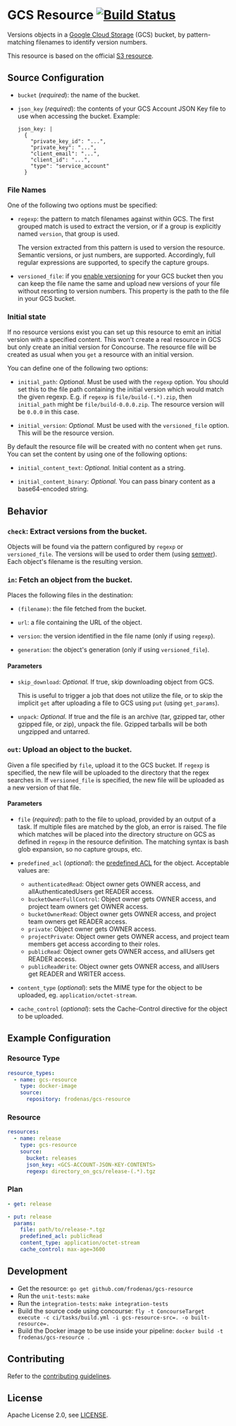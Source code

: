 # GCS Resource [![Build Status](https://travis-ci.org/frodenas/gcs-resource.png)](https://travis-ci.org/frodenas/gcs-resource)

Versions objects in a [Google Cloud Storage][gcs] (GCS) bucket, by pattern-matching filenames to identify version numbers.

This resource is based on the official [S3 resource][s3-resource].

## Source Configuration

* `bucket` (*required*): the name of the bucket.

* `json_key` (*required*): the contents of your GCS Account JSON Key file to use when accessing the bucket. Example:
  ```
  json_key: |
    {
      "private_key_id": "...",
      "private_key": "...",
      "client_email": "...",
      "client_id": "...",
      "type": "service_account"
    }
  ```

### File Names

One of the following two options must be specified:

* `regexp`: the pattern to match filenames against within GCS. The first grouped match is used to extract the version, or if a group is explicitly named `version`, that group is used.

  The version extracted from this pattern is used to version the resource. Semantic versions, or just numbers, are supported. Accordingly, full regular expressions are supported, to specify the capture groups.

* `versioned_file`: if you [enable versioning][gsc-versioning] for your GCS bucket then you can keep the file name the same and upload new versions of your file without resorting to version numbers. This property is the path to the file in your GCS bucket.

### Initial state

If no resource versions exist you can set up this resource to emit an initial version with a specified content. This won't create a real resource in GCS but only create an initial version for Concourse. The resource file will be created as usual when you `get` a resource with an initial version.

You can define one of the following two options:

* `initial_path`: *Optional.* Must be used with the `regexp` option. You should set this to the file path containing the initial version which would match the given regexp. E.g. if `regexp` is `file/build-(.*).zip`, then `initial_path` might be `file/build-0.0.0.zip`. The resource version will be `0.0.0` in this case.

* `initial_version`: *Optional.* Must be used with the `versioned_file` option. This will be the resource version.

By default the resource file will be created with no content when `get` runs. You can set the content by using one of the following options:

* `initial_content_text`: *Optional.* Initial content as a string.

* `initial_content_binary`: *Optional.* You can pass binary content as a base64-encoded string.


## Behavior

### `check`: Extract versions from the bucket.

Objects will be found via the pattern configured by `regexp` or `versioned_file`. The versions will be used to order them (using [semver][semver]). Each object's filename is the resulting version.

### `in`: Fetch an object from the bucket.

Places the following files in the destination:

* `(filename)`: the file fetched from the bucket.

* `url`: a file containing the URL of the object.

* `version`: the version identified in the file name (only if using `regexp`).

* `generation`: the object's generation (only if using `versioned_file`).

#### Parameters

* `skip_download`: *Optional.* If true, skip downloading object from GCS.

  This is useful to trigger a job that does not utilize the file, or to skip the implicit `get` after uploading a file to GCS using `put` (using `get_params`).

* `unpack`: *Optional.* If true and the file is an archive (tar, gzipped tar, other gzipped file, or zip), unpack the file. Gzipped tarballs will be both ungzipped and untarred.

### `out`: Upload an object to the bucket.

Given a file specified by `file`, upload it to the GCS bucket. If `regexp` is
specified, the new file will be uploaded to the directory that the regex
searches in. If `versioned_file` is specified, the new file will be uploaded as
a new version of that file.

#### Parameters

* `file` (*required*): path to the file to upload, provided by an output of a
  task. If multiple files are matched by the glob, an error is raised. The file which matches will be placed into the directory structure on GCS as defined in `regexp` in the resource definition. The matching syntax is bash glob expansion, so no capture groups, etc.

* `predefined_acl` (*optional*): the [predefined ACL][gcs-acls] for the object. Acceptable values are:
  - `authenticatedRead`: Object owner gets OWNER access, and allAuthenticatedUsers get READER access.
  - `bucketOwnerFullControl`: Object owner gets OWNER access, and project team owners get OWNER access.
  - `bucketOwnerRead`: Object owner gets OWNER access, and project team owners get READER access.
  - `private`: Object owner gets OWNER access.
  - `projectPrivate`: Object owner gets OWNER access, and project team members get access according to their roles.
  - `publicRead`: Object owner gets OWNER access, and allUsers get READER access.
  - `publicReadWrite`: Object owner gets OWNER access, and allUsers get READER and WRITER access.

* `content_type` (*optional*): sets the MIME type for the object to be uploaded, eg. `application/octet-stream`.

* `cache_control` (*optional*): sets the Cache-Control directive for the object to be uploaded.

## Example Configuration

### Resource Type

```yaml
resource_types:
  - name: gcs-resource
    type: docker-image
    source:
      repository: frodenas/gcs-resource
```

### Resource

``` yaml
resources:
  - name: release
    type: gcs-resource
    source:
      bucket: releases
      json_key: <GCS-ACCOUNT-JSON-KEY-CONTENTS>
      regexp: directory_on_gcs/release-(.*).tgz
```

### Plan

``` yaml
- get: release
```

``` yaml
- put: release
  params:
    file: path/to/release-*.tgz
    predefined_acl: publicRead
    content_type: application/octet-stream
    cache_control: max-age=3600
```

## Development

* Get the resource: `go get github.com/frodenas/gcs-resource`
* Run the `unit-tests`: `make`
* Run the `integration-tests`: `make integration-tests`
* Build the source code using concourse: `fly -t ConcourseTarget execute -c ci/tasks/build.yml -i gcs-resource-src=. -o built-resource=.`
* Build  the Docker image to be use inside your pipeline: `docker build -t frodenas/gcs-resource .`

## Contributing

Refer to the [contributing guidelines][contributing].

## License

Apache License 2.0, see [LICENSE][license].

[contributing]: https://github.com/frodenas/gcs-resource/blob/master/CONTRIBUTING.md
[gcs]: https://cloud.google.com/storage/
[gcs-acls]: https://cloud.google.com/storage/docs/access-control/lists#predefined-acl
[gsc-versioning]: https://cloud.google.com/storage/docs/object-versioning#_Enabling
[license]: https://github.com/frodenas/gcs-resource/blob/master/LICENSE
[s3-resource]: https://github.com/concourse/s3-resource
[semver]: http://semver.org/
